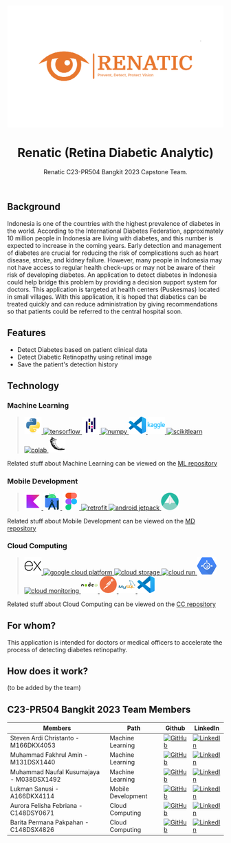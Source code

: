 
<div align="center">
  
  ![Renatic](https://raw.githubusercontent.com/Renatic-C23-PR504/.github/main/profile/renatic.png)
  
  # Renatic (Retina Diabetic Analytic)
  Renatic C23-PR504 Bangkit 2023 Capstone Team.

  <img src="https://komarev.com/ghpvc/?username=Renatic-C23-PR504&style=for-the-badge&color=blue" alt=""/>

  

</div>



## Background
Indonesia is one of the countries with the highest prevalence of diabetes in the world. According to the International Diabetes Federation, approximately 10 million people in Indonesia are living with diabetes, and this number is expected to increase in the coming years. Early detection and management of diabetes are crucial for reducing the risk of complications such as heart disease, stroke, and kidney failure. However, many people in Indonesia may not have access to regular health check-ups or may not be aware of their risk of developing diabetes. An application to detect diabetes in Indonesia could help bridge this problem by providing a decision support system for doctors. This application is targeted at health centers (Puskesmas) located in small villages. With this application, it is hoped that diabetics can be treated quickly and can reduce administration by giving recommendations so that patients could be referred to the central hospital soon.

## Features
- Detect Diabetes based on patient clinical data
- Detect Diabetic Retinopathy using retinal image
- Save the patient's detection history 

## Technology 

### Machine Learning
> <a href="https://www.python.org" target="_blank" rel="noreferrer" title="python"> <img src="https://raw.githubusercontent.com/devicons/devicon/master/icons/python/python-original.svg" alt="python" width="40" height="40"/> </a>
<a href="https://www.tensorflow.org" target="_blank" rel="noreferrer" title="tensorflow"> <img src="https://www.vectorlogo.zone/logos/tensorflow/tensorflow-icon.svg" alt="tensorflow" width="40" height="40"/> </a>
<a href="https://pandas.pydata.org/" target="_blank" rel="noreferrer" title="pandas"> <img src="https://raw.githubusercontent.com/devicons/devicon/2ae2a900d2f041da66e950e4d48052658d850630/icons/pandas/pandas-original.svg" alt="pandas" width="40" height="40"/> </a> 
<a href="https://numpy.org/" target="_blank" rel="noreferrer" title="numpy"> <img src="https://numpy.org/images/logo.svg" alt="numpy" width="40" height="40"/> </a> 
<a href="https://code.visualstudio.com/" target="_blank" rel="noreferrer" title="visual studio code"> <img src="https://raw.githubusercontent.com/devicons/devicon/1119b9f84c0290e0f0b38982099a2bd027a48bf1/icons/vscode/vscode-original.svg" alt="vscode"  height="40"/> </a> 
<a href="https://www.kaggle.com/" target="_blank" rel="noreferrer" title="kaggle"> <img src="https://raw.githubusercontent.com/devicons/devicon/master/icons/kaggle/kaggle-original-wordmark.svg" alt="kaggle"  height="40"/> </a> 
<a href="https://scikit-learn.org/stable/" target="_blank" rel="noreferrer" title="scikit learn"> <img src="https://scikit-learn.org/stable/_static/scikit-learn-logo-small.png" alt="scikitlearn"  height="40"/> </a> 
<a href="https://flask.palletsprojects.com/" target="_blank" rel="noreferrer" title="colab"> <img src="https://camo.githubusercontent.com/b9d1ccdcfc9c5d008a0f6e46e08ea218725df33b4c2486a33cbb4779692d8229/68747470733a2f2f636f6c61622e72657365617263682e676f6f676c652e636f6d2f696d672f636f6c61625f66617669636f6e5f32353670782e706e67" alt="colab" height="40" data-canonical-src="https://colab.research.google.com/img/colab_favicon_256px.png"> </a> 
<a href="https://flask.palletsprojects.com/" target="_blank" rel="noreferrer" title="flask"> <img src="https://raw.githubusercontent.com/devicons/devicon/master/icons/flask/flask-original.svg" alt="flask"  height="40"/> </a> 

Related stuff about Machine Learning can be viewed on the [ML repository](https://github.com/Renatic-C23-PR504/machine-learning)

### Mobile Development
> <a href="https://kotlinlang.org/" target="_blank" rel="noreferrer" title="kotlin"> <img src="https://raw.githubusercontent.com/devicons/devicon/master/icons/kotlin/kotlin-original.svg" alt="kotlin"  height="40"/> </a> 
<a href="https://developer.android.com/studio" target="_blank" rel="noreferrer" title="android studio"> <img src="https://raw.githubusercontent.com/devicons/devicon/master/icons/androidstudio/androidstudio-original.svg" alt="android studio"  height="40"/> </a> 
<a href="https://www.figma.com/" target="_blank" rel="noreferrer" title="figma"> <img src="https://raw.githubusercontent.com/devicons/devicon/master/icons/figma/figma-original.svg" alt="figma"  height="40"/> </a> 
<a href="https://square.github.io/retrofit/" target="_blank" rel="noreferrer" title="retrofit"> <img src="https://square.github.io/retrofit/static/icon-square.png" alt="retrofit"  height="40"/> </a>
<a href="https://developer.android.com/jetpack" target="_blank" rel="noreferrer" title="android jetpack"> <img src="https://developer.android.com/static/images/hero-assets/android-jetpack.svg" alt="android jetpack"  height="40"/> </a>
<a href="https://bumptech.github.io/glide/" target="_blank" rel="noreferrer" title="glide"> <img src="https://raw.githubusercontent.com/bumptech/glide/master/static/glide_circle_logo.png" alt="glide"  height="40"/> </a>

Related stuff about Mobile Development can be viewed on the [MD repository](https://github.com/Renatic-C23-PR504/application)

### Cloud Computing
> <a href="https://expressjs.com/" rel="noreferrer" title="express js"> <img src="https://raw.githubusercontent.com/devicons/devicon/master/icons/express/express-original.svg" alt="express js" height="40"> </a>
<a href="https://cloud.google.com/" rel="noreferrer" title="google cloud platform"> <img src="https://camo.githubusercontent.com/eb5099c27bd3e3fd1ac31180029132d4a8531fcd48b6437fdd1be9187e88a761/68747470733a2f2f69646f6c73746172617374726f6e6f6d65722e636f6d2f696d616765732f636c6f75645f706c6174666f726d2e706e67" alt="google cloud platform" height="40" data-canonical-src="https://idolstarastronomer.com/images/cloud_platform.png"> </a>
<a href="https://cloud.google.com/" rel="noreferrer" title="cloud storage"> <img src="https://camo.githubusercontent.com/ec5fc13d46cacb9307107407b318cabc8e57382241c9f8cfcafd853c51a957d1/68747470733a2f2f312e62702e626c6f6773706f742e636f6d2f2d6c645879775f5f336f386b2f586b547137796e656b36492f41414141414141415476512f424d4c4541774765665038744139596b7056526c66686a38713031716344577351434c63424741735948512f73313630302f6763702d6275636b65742e706e67" alt="cloud storage" height="40" data-canonical-src="https://1.bp.blogspot.com/-ldXyw__3o8k/XkTq7ynek6I/AAAAAAAATvQ/BMLEAwGefP8tA9YkpVRlfhj8q01qcDWsQCLcBGAsYHQ/s1600/gcp-bucket.png"> </a>
<a href="https://cloud.google.com/" rel="noreferrer" title="cloud run"> <img src="https://repository-images.githubusercontent.com/189295422/f294aa00-838c-11e9-8e27-a1fdc651371f" alt="cloud run" height="40"> </a>
<a href="https://cloud.google.com/appengine" target="_blank" rel="noreferrer" title="app engine"> <img src="https://raw.githubusercontent.com/Renatic-C23-PR504/.github/main/profile/appengine.png" alt="app engine"  height="40"/> </a>
<a href="https://cloud.google.com/monitoring" target="_blank" rel="noreferrer" title="cloud monitoring"> <img src="https://www.gstatic.com/devrel-devsite/prod/vd261db5395fbcde659314ae58be50b2e56876271e1a672f069cc1e37ad6c3a79/images/icons/cloud-monitoring.svg" alt="cloud monitoring"  height="40"/> </a>
<a href="https://nodejs.org/en" target="_blank" rel="noreferrer" title="node js"> <img src="https://raw.githubusercontent.com/devicons/devicon/master/icons/nodejs/nodejs-original-wordmark.svg" alt="node js"  height="40"/> </a>
<a href="https://www.postman.com/" target="_blank" rel="noreferrer" title="postman"> <img src="https://raw.githubusercontent.com/Renatic-C23-PR504/.github/main/profile/postman-icon.png" alt="postman"  height="40"/> </a>
<a href="https://www.mysql.com/" target="_blank" rel="noreferrer" title="mysql"> <img src="https://raw.githubusercontent.com/devicons/devicon/1119b9f84c0290e0f0b38982099a2bd027a48bf1/icons/mysql/mysql-original-wordmark.svg" alt="mysql"  height="40"/> </a>
<a href="https://code.visualstudio.com/" target="_blank" rel="noreferrer" title="visual studio code"> <img src="https://raw.githubusercontent.com/devicons/devicon/1119b9f84c0290e0f0b38982099a2bd027a48bf1/icons/vscode/vscode-original.svg" alt="vscode"  height="40"/> </a> 



Related stuff about Cloud Computing can be viewed on the [CC repository](https://github.com/Renatic-C23-PR504/backend)

## For whom?
This application is intended for doctors or medical officers to accelerate the process of detecting diabetes retinopathy.

## How does it work?
(to be added by the team)
  
## C23-PR504 Bangkit 2023 Team Members
| Members                                  | Path               | Github                                                                                                                                           | LinkedIn                                                                                                                                                                         |
| ---------------------------------------  | ------------------ | ------------------------------------------------------------------------------------------------------------------------------------------------ | ------------------------------------------------------------------------------------------------------------------------------------------------------------------------ |
| Steven Ardi Christanto - M166DKX4053     | Machine Learning   | [![GitHub](https://img.shields.io/badge/github-%23121011.svg?style=for-the-badge&logo=github&logoColor=white)](https://github.com/BlackBone09)   | [![LinkedIn](https://img.shields.io/badge/linkedin-%230077B5.svg?style=for-the-badge&logo=linkedin&logoColor=white)](https://www.linkedin.com/in/steven-ardi-398539272/)      |
| Muhammad Fakhrul Amin - M131DSX1440      | Machine Learning   | [![GitHub](https://img.shields.io/badge/github-%23121011.svg?style=for-the-badge&logo=github&logoColor=white)](https://github.com/mfakhrulam)    | [![LinkedIn](https://img.shields.io/badge/linkedin-%230077B5.svg?style=for-the-badge&logo=linkedin&logoColor=white)](https://www.linkedin.com/in/mfakhrulam/)       |
| Muhammad Naufal Kusumajaya - M038DSX1492 | Machine Learning   | [![GitHub](https://img.shields.io/badge/github-%23121011.svg?style=for-the-badge&logo=github&logoColor=white)](https://github.com/naufaljaya)    | [![LinkedIn](https://img.shields.io/badge/linkedin-%230077B5.svg?style=for-the-badge&logo=linkedin&logoColor=white)](https://www.linkedin.com/in/naufal-kusumajaya-b27959155/)              |
| Lukman Sanusi - A166DKX4114              | Mobile Development | [![GitHub](https://img.shields.io/badge/github-%23121011.svg?style=for-the-badge&logo=github&logoColor=white)](https://github.com/lckmnzans)     | [![LinkedIn](https://img.shields.io/badge/linkedin-%230077B5.svg?style=for-the-badge&logo=linkedin&logoColor=white)](https://www.linkedin.com/in/lukman-sanusi-35b168176/)  |
| Aurora Felisha Febriana - C148DSY0671    | Cloud Computing    | [![GitHub](https://img.shields.io/badge/github-%23121011.svg?style=for-the-badge&logo=github&logoColor=white)](https://github.com/aurorazhy)     | [![LinkedIn](https://img.shields.io/badge/linkedin-%230077B5.svg?style=for-the-badge&logo=linkedin&logoColor=white)](https://www.linkedin.com/in/aurora-felisha-41768824b/)     |
| Barita Permana Pakpahan - C148DSX4826    | Cloud Computing    | [![GitHub](https://img.shields.io/badge/github-%23121011.svg?style=for-the-badge&logo=github&logoColor=white)](https://github.com/BaritaPermana) | [![LinkedIn](https://img.shields.io/badge/linkedin-%230077B5.svg?style=for-the-badge&logo=linkedin&logoColor=white)](https://www.linkedin.com/in/barita-permana-p-301339206/) |
